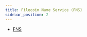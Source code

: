 ```yaml
---
title: Filecoin Name Service (FNS)
sidebar_position: 2
---
```


- [FNS](https://github.com/Zondax/fil-fns-actor-as)
